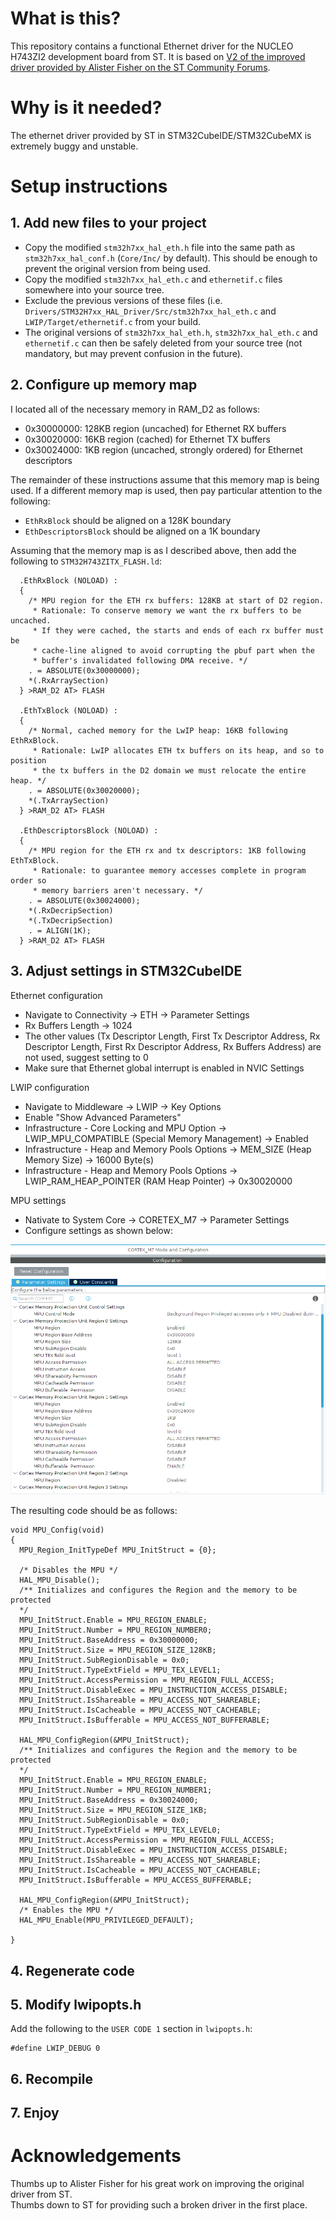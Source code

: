 # What is this?

This repository contains a functional Ethernet driver for the NUCLEO H743ZI2 development board from ST.  It is based on [V2 of the improved driver provided by Alister Fisher on the ST Community Forums](https://community.st.com/s/question/0D50X0000C6eNNSSQ2/bug-fixes-stm32h7-ethernet).

# Why is it needed?

The ethernet driver provided by ST in STM32CubeIDE/STM32CubeMX is extremely buggy and unstable.

# Setup instructions

## 1. Add new files to your project

* Copy the modified `stm32h7xx_hal_eth.h` file into the same path as `stm32h7xx_hal_conf.h` (`Core/Inc/` by default).  This should be enough to prevent the original version from being used.
* Copy the modified `stm32h7xx_hal_eth.c` and `ethernetif.c` files somewhere into your source tree.
* Exclude the previous versions of these files (i.e. `Drivers/STM32H7xx_HAL_Driver/Src/stm32h7xx_hal_eth.c` and `LWIP/Target/ethernetif.c` from your build.
* The original versions of `stm32h7xx_hal_eth.h`, `stm32h7xx_hal_eth.c` and `ethernetif.c` can then be safely deleted from your source tree (not mandatory, but may prevent confusion in the future).

## 2. Configure up memory map

I located all of the necessary memory in RAM_D2 as follows:

* 0x30000000: 128KB region (uncached) for Ethernet RX buffers
* 0x30020000: 16KB region (cached) for Ethernet TX buffers
* 0x30024000: 1KB region (uncached, strongly ordered) for Ethernet descriptors

The remainder of these instructions assume that this memory map is being used.  If a different memory map is used, then pay particular attention to the following:

* `EthRxBlock` should be aligned on a 128K boundary
* `EthDescriptorsBlock` should be aligned on a 1K boundary

Assuming that the memory map is as I described above, then add the following to `STM32H743ZITX_FLASH.ld`:

```
  .EthRxBlock (NOLOAD) :
  {
    /* MPU region for the ETH rx buffers: 128KB at start of D2 region.
     * Rationale: To conserve memory we want the rx buffers to be uncached.
     * If they were cached, the starts and ends of each rx buffer must be
     * cache-line aligned to avoid corrupting the pbuf part when the
     * buffer's invalidated following DMA receive. */
    . = ABSOLUTE(0x30000000);
    *(.RxArraySection)
  } >RAM_D2 AT> FLASH

  .EthTxBlock (NOLOAD) :
  {
    /* Normal, cached memory for the LwIP heap: 16KB following EthRxBlock.
     * Rationale: LwIP allocates ETH tx buffers on its heap, and so to position
     * the tx buffers in the D2 domain we must relocate the entire heap. */
    . = ABSOLUTE(0x30020000);
    *(.TxArraySection)
  } >RAM_D2 AT> FLASH

  .EthDescriptorsBlock (NOLOAD) :
  {
    /* MPU region for the ETH rx and tx descriptors: 1KB following EthTxBlock.
     * Rationale: to guarantee memory accesses complete in program order so
     * memory barriers aren't necessary. */
    . = ABSOLUTE(0x30024000);
    *(.RxDecripSection)
    *(.TxDecripSection)
    . = ALIGN(1K);
  } >RAM_D2 AT> FLASH
```

## 3. Adjust settings in STM32CubeIDE

Ethernet configuration

* Navigate to Connectivity -> ETH -> Parameter Settings
* Rx Buffers Length -> 1024
* The other values (Tx Descriptor Length, First Tx Descriptor Address, Rx Descriptor Length, First Rx Descriptor Address, Rx Buffers Address) are not used, suggest setting to 0
* Make sure that Ethernet global interrupt is enabled in NVIC Settings

LWIP configuration

* Navigate to Middleware -> LWIP -> Key Options
* Enable "Show Advanced Parameters"
* Infrastructure - Core Locking and MPU Option -> LWIP_MPU_COMPATIBLE (Special Memory Management) -> Enabled
* Infrastructure - Heap and Memory Pools Options -> MEM_SIZE (Heap Memory Size) -> 16000 Byte(s)
* Infrastructure - Heap and Memory Pools Options -> LWIP_RAM_HEAP_POINTER (RAM Heap Pointer) -> 0x30020000

MPU settings

* Nativate to System Core -> CORETEX_M7 -> Parameter Settings
* Configure settings as shown below:

![MPU Configuration](screenshots/mpu_config.png?raw=true "MPU Configuration")

The resulting code should be as follows:

```
void MPU_Config(void)
{
  MPU_Region_InitTypeDef MPU_InitStruct = {0};

  /* Disables the MPU */
  HAL_MPU_Disable();
  /** Initializes and configures the Region and the memory to be protected
  */
  MPU_InitStruct.Enable = MPU_REGION_ENABLE;
  MPU_InitStruct.Number = MPU_REGION_NUMBER0;
  MPU_InitStruct.BaseAddress = 0x30000000;
  MPU_InitStruct.Size = MPU_REGION_SIZE_128KB;
  MPU_InitStruct.SubRegionDisable = 0x0;
  MPU_InitStruct.TypeExtField = MPU_TEX_LEVEL1;
  MPU_InitStruct.AccessPermission = MPU_REGION_FULL_ACCESS;
  MPU_InitStruct.DisableExec = MPU_INSTRUCTION_ACCESS_DISABLE;
  MPU_InitStruct.IsShareable = MPU_ACCESS_NOT_SHAREABLE;
  MPU_InitStruct.IsCacheable = MPU_ACCESS_NOT_CACHEABLE;
  MPU_InitStruct.IsBufferable = MPU_ACCESS_NOT_BUFFERABLE;

  HAL_MPU_ConfigRegion(&MPU_InitStruct);
  /** Initializes and configures the Region and the memory to be protected
  */
  MPU_InitStruct.Enable = MPU_REGION_ENABLE;
  MPU_InitStruct.Number = MPU_REGION_NUMBER1;
  MPU_InitStruct.BaseAddress = 0x30024000;
  MPU_InitStruct.Size = MPU_REGION_SIZE_1KB;
  MPU_InitStruct.SubRegionDisable = 0x0;
  MPU_InitStruct.TypeExtField = MPU_TEX_LEVEL0;
  MPU_InitStruct.AccessPermission = MPU_REGION_FULL_ACCESS;
  MPU_InitStruct.DisableExec = MPU_INSTRUCTION_ACCESS_DISABLE;
  MPU_InitStruct.IsShareable = MPU_ACCESS_NOT_SHAREABLE;
  MPU_InitStruct.IsCacheable = MPU_ACCESS_NOT_CACHEABLE;
  MPU_InitStruct.IsBufferable = MPU_ACCESS_BUFFERABLE;

  HAL_MPU_ConfigRegion(&MPU_InitStruct);
  /* Enables the MPU */
  HAL_MPU_Enable(MPU_PRIVILEGED_DEFAULT);

}
```

## 4. Regenerate code

## 5. Modify lwipopts.h

Add the following to the `USER CODE 1` section in `lwipopts.h`:

```
#define LWIP_DEBUG 0
```

## 6. Recompile

## 7. Enjoy

# Acknowledgements
Thumbs up to Alister Fisher for his great work on improving the original driver from ST.  
Thumbs down to ST for providing such a broken driver in the first place.
